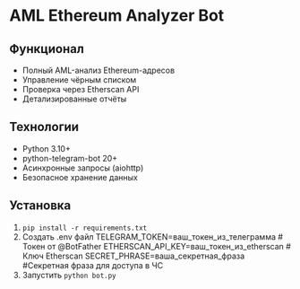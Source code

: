 # AML Ethereum Analyzer Bot

## Функционал
- Полный AML-анализ Ethereum-адресов
- Управление чёрным списком
- Проверка через Etherscan API
- Детализированные отчёты

## Технологии
- Python 3.10+
- python-telegram-bot 20+
- Асинхронные запросы (aiohttp)
- Безопасное хранение данных

## Установка
1. `pip install -r requirements.txt`
2. Создать .env файл
      TELEGRAM_TOKEN=ваш_токен_из_телеграмма # Токен от @BotFather
      ETHERSCAN_API_KEY=ваш_токен_из_etherscan  # Ключ Etherscan
      SECRET_PHRASE=ваша_секретная_фраза #Секретная фраза для доступа в ЧС
4. Запустить `python bot.py`
